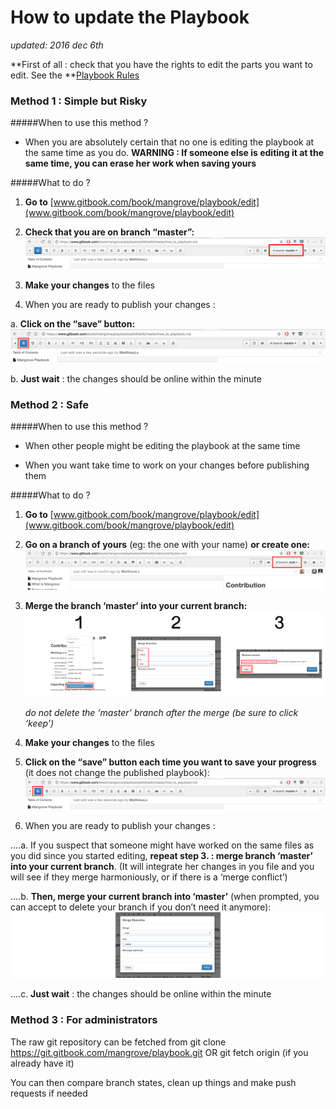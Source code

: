 
# How to update the Playbook

*updated: 2016 dec 6th*


**First of all : check that you have the rights to edit the parts you want to edit. See the **[Playbook Rules](mangrove.gitbooks.io/playbook/content/playbook.html)


### Method 1 : Simple but Risky

#####When to use this method ?
* When you are absolutely certain that no one is editing the playbook at the same time as you do.
**WARNING : If someone else is editing it at the same time, you can erase her work when saving yours**


#####What to do ?
1. **Go to** [www.gitbook.com/book/mangrove/playbook/edit](www.gitbook.com/book/mangrove/playbook/edit)

2. **Check that you are on branch “master”:**  ![](1a.png)

3. **Make your changes** to the files
 
4. When you are ready to publish your changes :

  a. **Click on the “save” button:** ![](1b.png)
            
  b. **Just wait** : the changes should be online within the minute



### Method 2 : Safe ###

#####When to use this method ? 
* When other people might be editing the playbook at the same time

* When you want take time to work on your changes before publishing them


#####What to do ?
1. **Go to** [www.gitbook.com/book/mangrove/playbook/edit](www.gitbook.com/book/mangrove/playbook/edit)

2. **Go on a branch of yours** (eg: the one with your name) **or create one:** ![](2a.png)

3. **Merge the branch ‘master’ into your current branch:** ![](3.png)
        
	*do not delete the ‘master’ branch after the merge (be sure to click ‘keep’)*
        
4. **Make your changes** to the files

5. **Click on the “save” button each time you want to save your progress** (it does not change the published playbook): ![](1b.png)
        
6. When you are ready to publish your changes :

  ....a. If you suspect that someone might have worked on the same files as you did since you started editing, **repeat step 3. : merge branch ‘master’ into your current branch**. (It will integrate her changes in you file and you will see if they merge harmoniously, or if there is a ‘merge conflict’)

  ....b. **Then, merge your current branch into ‘master’** (when prompted, you can accept to delete your branch if you don’t need it anymore): ![](4.png)

  ....c. **Just wait** : the changes should be online within the minute




### Method 3 : For administrators

The raw git repository can be fetched from
git clone https://git.gitbook.com/mangrove/playbook.git
OR
git fetch origin (if you already have it)

You can then compare branch states, clean up things and make push requests if needed


